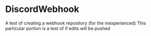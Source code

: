 # DiscordWebhook
A test of creating a webhook repository (for the inexperienced)
This particular portion is a test of if edits will be pushed
